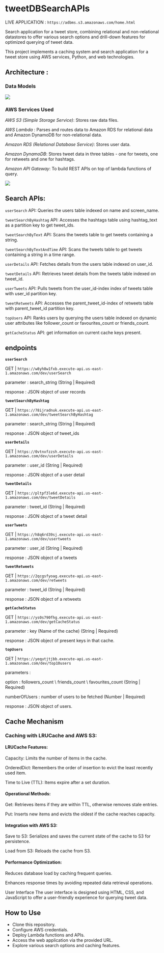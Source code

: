 # tweetDBSearchAPIs 

LIVE APPLICATION : `https://adbms.s3.amazonaws.com/home.html`

Search application for a tweet store, combining relational and non-relational datastores to offer various search options and drill-down features for optimized querying of tweet data.

This project implements a caching system and search application for a tweet store using AWS services, Python, and web technologies.

## Architecture :

### Data Models

<img src='https://github.com/patelvishwa1999/tweetDBSearchAPIs/blob/d215e3973eb66dd4857fbfdf94bf5f2a4ad5f13a/docs/model_ADBMS.jpeg' >

### AWS Services Used

*AWS S3 (Simple Storage Service)*: Stores raw data files.

*AWS Lambda* : Parses and routes data to Amazon RDS for relational data and Amazon DynamoDB for non-relational data.

*Amazon RDS (Relational Database Service)*: Stores user data.

*Amazon DynamoDB*: Stores tweet data in three tables - one for tweets, one for retweets and one for hashtags.

*Amazon API Gateway*: To build REST APIs on top of lambda functions of query.

<img src='https://github.com/patelvishwa1999/tweetDBSearchAPIs/blob/d215e3973eb66dd4857fbfdf94bf5f2a4ad5f13a/docs/system_architecture_ADBMS.jpeg' >


## Search APIs:

`userSearch` API: Queries the users table indexed on name and screen_name.

`tweetSearchByHashtag` API: Accesses the hashtags table using hashtag_text as a partition key to get tweet_ids.

`tweetSearchByText` API: Scans the tweets table to get tweets containing a string.

`tweetSearchByTextAndTime` API: Scans the tweets table to get tweets containing a string in a time range.

`userDetails` API: Fetches details from the users table indexed on user_id.

`tweetDetails` API: Retrieves tweet details from the tweets table indexed on tweet_id.

`userTweets` API: Pulls tweets from the user_id-index index of tweets table with user_id partition key.

`tweetRetweets` API: Accesses the parent_tweet_id-index of retweets table with parent_tweet_id partition key.

`topUsers` API: Ranks users by querying the users table indexed on dynamic user attributes like follower_count or favourites_count or friends_count.

`getCacheStatus` API: get information on current cache keys present. 


## endpoints 
**`userSearch`**

GET | `https://w8yh8w1fxb.execute-api.us-east-1.amazonaws.com/dev/userSearch`

parameter : search_string (String | Required)

response : JSON object of user records

**`tweetSearchByHashtag`**

GET | `https://78ijradnuk.execute-api.us-east-1.amazonaws.com/dev/tweetSearchByHashtag`

parameter : search_string (String | Required)

response : JSON object of tweet_ids

**`userDetails`**

GET | `https://0vtnxfzzsh.execute-api.us-east-1.amazonaws.com/dev/userDetails`

parameter : user_id (String | Required)

response : JSON object of a user detail

**`tweetDetails`**

GET | `https://pltpf3le6d.execute-api.us-east-1.amazonaws.com/dev/tweetDetails`

parameter : tweet_id (String | Required)

response : JSON object of a tweet detail

**`userTweets`**

GET | `https://h8q6rd39sj.execute-api.us-east-1.amazonaws.com/dev/usertweets`

parameter : user_id (String | Required)

response : JSON object of a tweets

**`tweetRetweets`**

GET | `https://2qcgsfyoag.execute-api.us-east-1.amazonaws.com/dev/retweets`

parameter : tweet_id (String | Required)

response : JSON object of a retweets

**`getCacheStatus`**

GET | `https://ys0s790fhg.execute-api.us-east-1.amazonaws.com/dev/getCacheStatus`

parameter : key (Name of the cache) (String | Required)

response : JSON object of present keys in that cache.

**`topUsers`**

GET | `https://yequtjtjbb.execute-api.us-east-1.amazonaws.com/dev/top10users`

parameters : 

 option : followers_count \ friends_count \ favourites_count  (String | Required)
 
 numberOfUsers : number of users to be fetched (Number | Required)

response : JSON object of users.




## Cache Mechanism
### Caching with LRUCache and AWS S3:

#### LRUCache Features:

Capacity: Limits the number of items in the cache.

OrderedDict: Remembers the order of insertion to evict the least recently used item.

Time to Live (TTL): Items expire after a set duration.

#### Operational Methods:

Get: Retrieves items if they are within TTL, otherwise removes stale entries.

Put: Inserts new items and evicts the oldest if the cache reaches capacity.

#### Integration with AWS S3:

Save to S3: Serializes and saves the current state of the cache to S3 for persistence.

Load from S3: Reloads the cache from S3.

#### Performance Optimization:

Reduces database load by caching frequent queries.

Enhances response times by avoiding repeated data retrieval operations.

User Interface
The user interface is designed using HTML, CSS, and JavaScript to offer a user-friendly experience for querying tweet data.

## How to Use
- Clone this repository.
- Configure AWS credentials.
- Deploy Lambda functions and APIs.
- Access the web application via the provided URL.
- Explore various search options and caching features.

